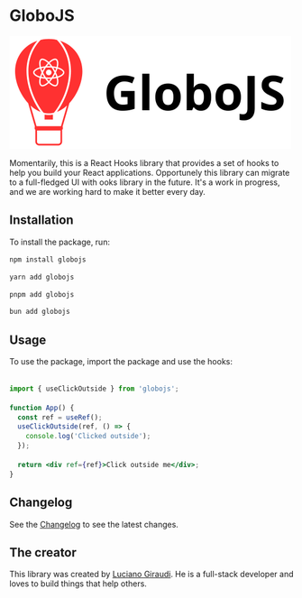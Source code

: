 


# GloboJS

![globojslogo](./public/imagotipos/imagotipo1bg.png)

Momentarily, this is a React Hooks library that provides a set of hooks to help you build your React applications. Opportunely this library
can migrate to a full-fledged UI with ooks library in the future. It's a work in progress, and we are working hard to make it better every day.

## Installation

To install the package, run:

```bash
npm install globojs
```

```bash
yarn add globojs
```

```bash
pnpm add globojs
```

```bash
bun add globojs
```

## Usage

To use the package, import the package and use the hooks:

```jsx

import { useClickOutside } from 'globojs';

function App() {
  const ref = useRef();
  useClickOutside(ref, () => {
    console.log('Clicked outside');
  });

  return <div ref={ref}>Click outside me</div>;
}
```

## Changelog

See the [Changelog](https://github.com/Luagir94/globojs/releases) to see the latest changes.

## The creator

This library was created by [Luciano Giraudi](https://lucianogiraudi.com). He is a full-stack developer and loves to build things that help others.

